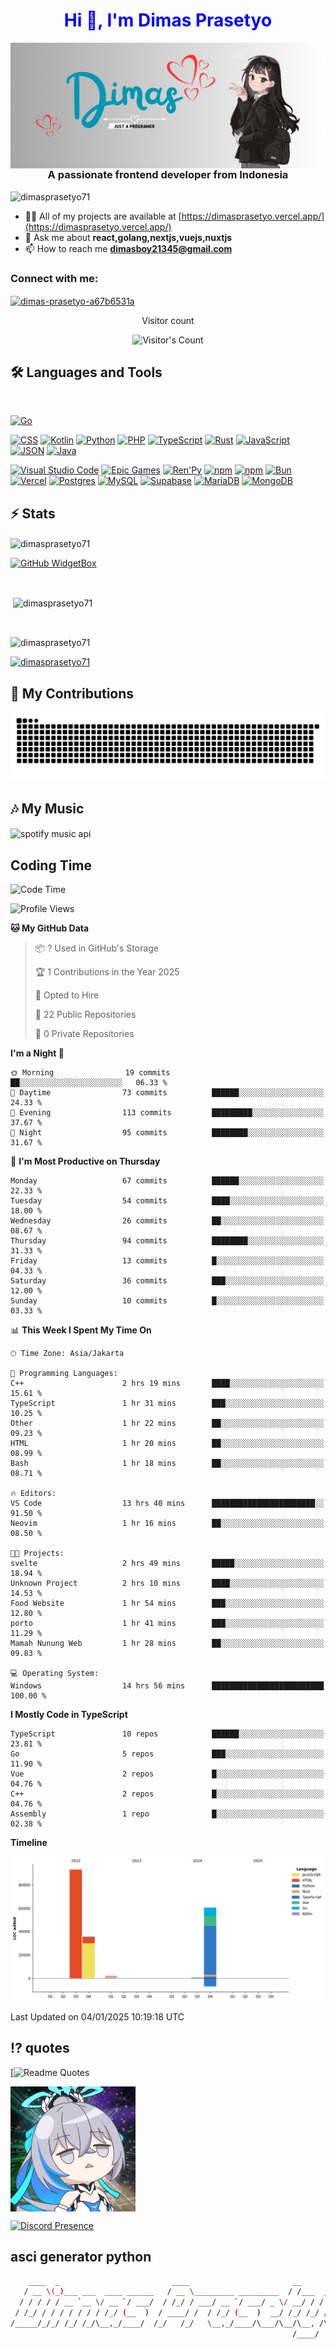 <h1 style="color: blue;" align="center">Hi 👋, I'm Dimas Prasetyo</h1> 

<img align="right" src="/banner.png" alt="dimasprasetyo71" />
<h3 align="center">A passionate frontend developer from Indonesia</h3>

<p align="left"> <img src="https://komarev.com/ghpvc/?username=dimasprasetyo71&label=Profile%20views&color=0e75b6&style=flat" alt="dimasprasetyo71" /></p>

- 👨‍💻 All of my projects are available at [https://dimasprasetyo.vercel.app/](https://dimasprasetyo.vercel.app/)
- 💬 Ask me about **react,golang,nextjs,vuejs,nuxtjs**
- 📫 How to reach me **dimasboy21345@gmail.com**

<h3 align="left">Connect with me:</h3>
<p align="left">

  <a href="https://linkedin.com/in/dimas-prasetyo-a67b6531a" target="blank"><img align="center" src="https://raw.githubusercontent.com/rahuldkjain/github-profile-readme-generator/master/src/images/icons/Social/linked-in-alt.svg" alt="dimas-prasetyo-a67b6531a" height="30" width="40" /></a>
</p>

<div align="center"> 
  <p>Visitor count</p>
  <img src="https://profile-counter.glitch.me/dimasprasetyo71/count.svg" alt="Visitor's Count" />
</div>

## 🛠️ Languages and Tools

<br>



[![Go](https://img.shields.io/badge/Go-%2300ADD8.svg?&logo=go&logoColor=white)](#)

[![CSS](https://img.shields.io/badge/CSS-1572B6?logo=css3&logoColor=fff)](#)
[![Kotlin](https://img.shields.io/badge/Kotlin-%237F52FF.svg?logo=kotlin&logoColor=white)](#)
[![Python](https://img.shields.io/badge/Python-3776AB?logo=python&logoColor=fff)](#)
[![PHP](https://img.shields.io/badge/php-%23777BB4.svg?&logo=php&logoColor=white)](#)
[![TypeScript](https://img.shields.io/badge/TypeScript-3178C6?logo=typescript&logoColor=fff)](#)
[![Rust](https://img.shields.io/badge/Rust-%23000000.svg?e&logo=rust&logoColor=white)](#)
[![JavaScript](https://img.shields.io/badge/JavaScript-F7DF1E?logo=javascript&logoColor=000)](#)
[![JSON](https://img.shields.io/badge/JSON-000?logo=json&logoColor=fff)](#)
[![Java](https://img.shields.io/badge/Java-%23ED8B00.svg?logo=openjdk&logoColor=white)](#)

[![Visual Studio Code](https://custom-icon-badges.demolab.com/badge/Visual%20Studio%20Code-0078d7.svg?logo=vsc&logoColor=white)](#)
[![Epic Games](https://img.shields.io/badge/Epic%20Games-%23313131.svg?logo=epicgames&logoColor=white)](#)
[![Ren'Py](https://img.shields.io/badge/Ren'Py-FF7F7F?logo=Renpy&logoColor=fff)](#)
[![npm](https://img.shields.io/badge/npm-CB3837?logo=npm&logoColor=fff)](#)
[![npm](https://img.shields.io/badge/npm-CB3837?logo=npm&logoColor=fff)](#)
[![Bun](https://img.shields.io/badge/Bun-000?logo=bun&logoColor=fff)](#)
[![Vercel](https://img.shields.io/badge/Vercel-%23000000.svg?logo=vercel&logoColor=white)](#)
[![Postgres](https://img.shields.io/badge/Postgres-%23316192.svg?logo=postgresql&logoColor=white)](#)
[![MySQL](https://img.shields.io/badge/MySQL-4479A1?logo=mysql&logoColor=fff)](#)
[![Supabase](https://img.shields.io/badge/Supabase-3FCF8E?logo=supabase&logoColor=fff)](#)
[![MariaDB](https://img.shields.io/badge/MariaDB-003545?logo=mariadb&logoColor=white)](#)
[![MongoDB](https://img.shields.io/badge/MongoDB-%234ea94b.svg?logo=mongodb&logoColor=white)](#)


## ⚡️ Stats

<img align="center" src="https://github-readme-streak-stats.herokuapp.com/user=dimasprasetyo71&background=45%2CEBEBEB%2C135DEB&border=EB0000&ring=2580EB&sideLabels=EB2525&fire=04EBD5" alt="dimasprasetyo71" />

[![GitHub WidgetBox](https://github-widgetbox.vercel.app/api/profile?username=dimasprasetyo71&data=followers,repositories,stars,commits&theme=nautilus)](https://github.com/Jurredr/github-widgetbox)

<br>


<p>&nbsp;<img align="center" src="https://bad-apple-github-readme.vercel.app/api?show_bg=1&show_icons=true&locale=id&username=dimasprasetyo71" alt="dimasprasetyo71" /></p>

<br>

<p><img align="center" src="https://github-readme-stats.vercel.app/api/top-langs?username=dimasprasetyo71&show_icons=true&locale=en&layout=compact&theme=radical" alt="dimasprasetyo71" /></p>

<p align="left"> <a href="https://github.com/ryo-ma/github-profile-trophy"><img src="https://github-profile-trophy.vercel.app/?username=dimasprasetyo71" alt="dimasprasetyo71" /></a> </p>

## 🐍 My Contributions

<div align="center">
  <picture>
    <source media="(prefers-color-scheme: dark)" srcset="https://raw.githubusercontent.com/dimasprasetyo71/dimasprasetyo71/output/github-contribution-grid-snake-dark.svg" />
    <source media="(prefers-color-scheme: light)" srcset="https://raw.githubusercontent.com/dimasprasetyo71/dimasprasetyo71/output/github-contribution-grid-snake.svg" />
    <img alt="github-snake" src="https://raw.githubusercontent.com/dimasprasetyo71/dimasprasetyo71/output/github-contribution-grid-snake.svg" />
  </picture>
</div>

## 🎶 My Music

<img align="center" alt="spotify music api" src="https://spotify-github-profile.kittinanx.com/api/view.svg?uid=31dysviqtjlfxwb3o67jca4ykiq4&redirect=true][https://spotify-github-profile.kittinanx.com/api/view.svg?uid=31dysviqtjlfxwb3o67jca4ykiq4&cover_image=true&theme=default&show_offline=true&background_color=121212&interchange=true&bar_color=2ef1ff&bar_color_cover=false)"/>


## Coding Time
<!--START_SECTION:waka-->
![Code Time](http://img.shields.io/badge/Code%20Time-142%20hrs%2022%20mins-blue)

![Profile Views](http://img.shields.io/badge/Profile%20Views-62-blue)

**🐱 My GitHub Data** 

> 📦 ? Used in GitHub's Storage 
 > 
> 🏆 1 Contributions in the Year 2025
 > 
> 💼 Opted to Hire
 > 
> 📜 22 Public Repositories 
 > 
> 🔑 0 Private Repositories 
 > 
**I'm a Night 🦉** 

```text
🌞 Morning                19 commits          ██░░░░░░░░░░░░░░░░░░░░░░░   06.33 % 
🌆 Daytime                73 commits          ██████░░░░░░░░░░░░░░░░░░░   24.33 % 
🌃 Evening                113 commits         █████████░░░░░░░░░░░░░░░░   37.67 % 
🌙 Night                  95 commits          ████████░░░░░░░░░░░░░░░░░   31.67 % 
```
📅 **I'm Most Productive on Thursday** 

```text
Monday                   67 commits          ██████░░░░░░░░░░░░░░░░░░░   22.33 % 
Tuesday                  54 commits          ████░░░░░░░░░░░░░░░░░░░░░   18.00 % 
Wednesday                26 commits          ██░░░░░░░░░░░░░░░░░░░░░░░   08.67 % 
Thursday                 94 commits          ████████░░░░░░░░░░░░░░░░░   31.33 % 
Friday                   13 commits          █░░░░░░░░░░░░░░░░░░░░░░░░   04.33 % 
Saturday                 36 commits          ███░░░░░░░░░░░░░░░░░░░░░░   12.00 % 
Sunday                   10 commits          █░░░░░░░░░░░░░░░░░░░░░░░░   03.33 % 
```


📊 **This Week I Spent My Time On** 

```text
🕑︎ Time Zone: Asia/Jakarta

💬 Programming Languages: 
C++                      2 hrs 19 mins       ████░░░░░░░░░░░░░░░░░░░░░   15.61 % 
TypeScript               1 hr 31 mins        ███░░░░░░░░░░░░░░░░░░░░░░   10.25 % 
Other                    1 hr 22 mins        ██░░░░░░░░░░░░░░░░░░░░░░░   09.23 % 
HTML                     1 hr 20 mins        ██░░░░░░░░░░░░░░░░░░░░░░░   08.99 % 
Bash                     1 hr 18 mins        ██░░░░░░░░░░░░░░░░░░░░░░░   08.71 % 

🔥 Editors: 
VS Code                  13 hrs 40 mins      ███████████████████████░░   91.50 % 
Neovim                   1 hr 16 mins        ██░░░░░░░░░░░░░░░░░░░░░░░   08.50 % 

🐱‍💻 Projects: 
svelte                   2 hrs 49 mins       █████░░░░░░░░░░░░░░░░░░░░   18.94 % 
Unknown Project          2 hrs 10 mins       ████░░░░░░░░░░░░░░░░░░░░░   14.53 % 
Food Website             1 hr 54 mins        ███░░░░░░░░░░░░░░░░░░░░░░   12.80 % 
porto                    1 hr 41 mins        ███░░░░░░░░░░░░░░░░░░░░░░   11.29 % 
Mamah Nunung Web         1 hr 28 mins        ██░░░░░░░░░░░░░░░░░░░░░░░   09.83 % 

💻 Operating System: 
Windows                  14 hrs 56 mins      █████████████████████████   100.00 % 
```

**I Mostly Code in TypeScript** 

```text
TypeScript               10 repos            ██████░░░░░░░░░░░░░░░░░░░   23.81 % 
Go                       5 repos             ███░░░░░░░░░░░░░░░░░░░░░░   11.90 % 
Vue                      2 repos             █░░░░░░░░░░░░░░░░░░░░░░░░   04.76 % 
C++                      2 repos             █░░░░░░░░░░░░░░░░░░░░░░░░   04.76 % 
Assembly                 1 repo              █░░░░░░░░░░░░░░░░░░░░░░░░   02.38 % 
```



**Timeline**

![Lines of Code chart](https://raw.githubusercontent.com/Dimasprasetyo71/Dimasprasetyo71/vercel/assets/bar_graph.png)


 Last Updated on 04/01/2025 10:19:18 UTC
<!--END_SECTION:waka-->


## ⁉️ quotes
[![Readme Quotes](https://quotes-github-readme.vercel.app/api?type=horizontal?theme=catppuccin_mocha?quote=YourQuot)

<img align="center" width="200" height="200" src="/bronya-honkai-impact.gif" alt="dimasprasetyo71" />

[![Discord Presence](https://lanyard.cnrad.dev/api/1177955196140257380)](https://discord.com/users/1177955196140257380)

## asci generator python
```sh
    ____  _                         ____                       __            
   / __ \(_)___ ___  ____ ______   / __ \_________ _________  / /___  ______ 
  / / / / / __ `__ \/ __ `/ ___/  / /_/ / ___/ __ `/ ___/ _ \/ __/ / / / __ \
 / /_/ / / / / / / / /_/ (__  )  / ____/ /  / /_/ (__  )  __/ /_/ /_/ / /_/ /
/_____/_/_/ /_/ /_/\__,_/____/  /_/   /_/   \__,_/____/\___/\__/\__, /\____/ 
                                                               /____/        
```



